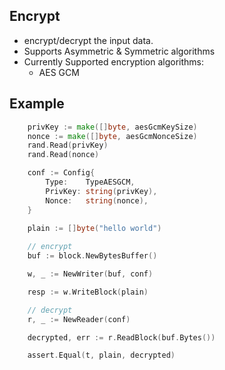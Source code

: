 ## Encrypt

- encrypt/decrypt the input data.
- Supports Asymmetric & Symmetric algorithms
- Currently Supported encryption algorithms:
    - AES GCM

## Example
```go
	privKey := make([]byte, aesGcmKeySize)
	nonce := make([]byte, aesGcmNonceSize)
	rand.Read(privKey)
	rand.Read(nonce)

	conf := Config{
		Type:    TypeAESGCM,
		PrivKey: string(privKey),
		Nonce:   string(nonce),
	}
	
	plain := []byte("hello world")

	// encrypt
	buf := block.NewBytesBuffer()

	w, _ := NewWriter(buf, conf)

	resp := w.WriteBlock(plain)

	// decrypt
	r, _ := NewReader(conf)

	decrypted, err := r.ReadBlock(buf.Bytes())

	assert.Equal(t, plain, decrypted)

```

